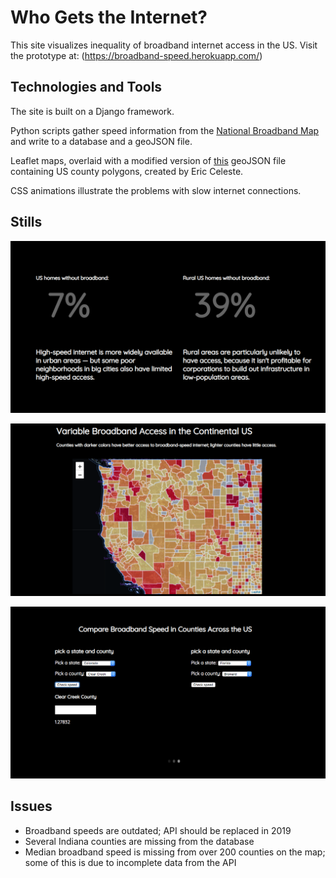 # Who Gets the Internet?

This site visualizes inequality of broadband internet access in the US.
Visit the prototype at: (https://broadband-speed.herokuapp.com/)

## Technologies and Tools

The site is built on a Django framework.

Python scripts gather speed information from the [National Broadband Map](https://www.broadbandmap.gov) and write to a database and a geoJSON file.

Leaflet maps, overlaid with a modified version of [this](http://eric.clst.org/tech/usgeojson/) geoJSON file containing US county polygons, created by Eric Celeste.

CSS animations illustrate the problems with slow internet connections.
	
## Stills

![stats](/cap-1.png "Learn about broadband access")

![map](/cap-2.png "Visualize broadband speed across the country")

![comparison](/cap-3.png "Compare two counties' speeds")


## Issues
* Broadband speeds are outdated; API should be replaced in 2019
* Several Indiana counties are missing from the database
* Median broadband speed is missing from over 200 counties on the map; some of this is due to incomplete data from the API



















